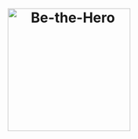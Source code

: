 <h1 align="center">
    <img alt="Be-the-Hero" title="#BeTheHero" src=".github/devradar.svg" width="250px" />
</h1>
